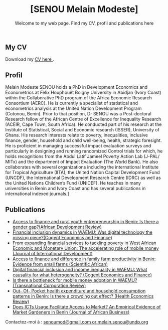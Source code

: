 <!DOCTYPE html>
<html lang="fr">
<head>
  <meta charset="UTF-8">
  <meta name="viewport" content="width=device-width, initial-scale=1.0">
  <meta name="description" content="Page personnelle de [SENOU Melain Modeste], CV, publications et profil.">
  <meta name="keywords" content="Nom, CV, Publications, Profil, Recherche, [Development Economics |EconometricsStatistics|Data Science|Generative IA]">
  <meta name="author" content="[SENOU Melain Modeste]">
</head>
<body>
  <header>
    <h1>[SENOU Melain Modeste]</h1>
    <p>Welcome to my web page. Find my CV, profil and publications here</p>
  </header>

  <section id="cv">
    <h2>My CV</h2>
    <p>Download my  <a href="cv.pdf" download="SENOU_Melain_M_CV.pdf">CV here </a>.</p>
  </section>

  <section id="profil">
    <h2>Profil</h2>
    <p> Melain Modeste SENOU holds a PhD in Development Economics and Econometrics at Felix Houphouët Boigny University in Abidjan (Ivory Coast) within the Collaborative PhD program of the Africa Economic Research Consortium (AERC). He is currently a specialist of statistical and econometrics analysis at the United Nation Development Program (Cotonou, Benin). Prior to that position, Dr SENOU was a Post-doctoral Research fellow of the African Centre of Excellence for Inequality Research (ACEIR, Cape Town, South Africa). He conducted part of his research at the Institute of Statistical, Social and Economic research (ISSER), University of Ghana. His research interests relate to poverty, inequalities, inclusive finance, gender, household and child well-being, health, strategic foresight. He is proficient in managing successful impact evaluation surveys and particularly in designing and running randomized Control trials for which, he holds recognitions from the Abdul Latif Jameel Poverty Action Lab (J-PAL/ MITx) and the department of Impact Evaluation (The World Bank). He also collaborates with several organizations including the international Institute for Tropical Agriculture (IITA), the United Nation Capital Development Fund (UNCDF), the International Development Research Centre (IDRC) as well as the United Nations Children’s Fund (UNICEF). He teaches in many universities in Benin and Ivory Coast and has several publications in international indexed journals.]</p>
  </section>

  <section id="publications">
    <h2>Publications</h2>
    <ul>
      <li><a href="(https://doi.org/10.1111/1467-8268.12623))]">Access to finance and rural youth entrepreneurship in Benin: Is there a gender gap?(African Development Review)</a></li>
      <li><a href="(https://doi.org/10.1080/23322039.2019.1665432)">Financial inclusion dynamics in WAEMU: Was digital technology the missing piece?(Cogent Economics and Finance)</a></li>
      <li><a href="(https://doi.org/10.1002/jid.3881)">From expanding financial services to tackling poverty in West African Economic and Monetary Union: The accelerating role of mobile money (Journal of International Development)</a></li>
      <li><a href="(https://doi.org/10.1016/j.sciaf.2021.e00940)">Access to finance and difference in family farm productivity in Benin: Evidence from small farms (Scientific African)</a></li>
      <li><a href="(https://doi.org/10.1080/23322039.2023.2242662)">Digital financial inclusion and income inequality in WAEMU: What causality for what heterogeneity? (Cogent Economics and Finance)</a></li>
      <li><a href="(https://doi.org/10.1080/19186444.2019.1641393)">Is there a bottleneck for mobile money adoption in WAEMU? (Transnational Corporation Review)</a></li>
      <li><a href="(https://doi.org/10.1186/s13561-023-00429-8)">Out- Of- Pocket health expenditure and household consumption patterns in Benin: Is there a crowding out effect? (Health Economics Review)</a></li>
      <li><a href="(https://doi.org/10.1080/15228916.2023.2257556)">Does ICTs Usage Facilitate Access to Market? An Empirical Evidence of Market Gardeners in Benin (Journal of African Business)</a></li>

  </section>
</body>


  <footer id="contact">
    <p>Contactez-moi à : <a href="mailto:senoumod@gmail.com or melain.senou@undp.org">senoumod@gmail.com or melain.senou@undp.org </a></p>
  </footer>
</body>
</html>

